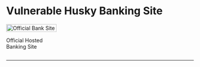 # Vulnerable Husky Banking Site

<div style="display: grid; grid-template-columns: repeat(3, 1fr); gap: 50px;">

  <div style="display: flex; flex-direction: column; justify-content: center; align-items: center;">
    <img src="/Phishing Husky Banking Attack/Snapshots/Offical_Banking_Site.PNG" alt="Official Bank Site" style="width: 100%; height: auto;">
    <p>Official Hosted Banking Site</p>
  </div>

</div>

---
